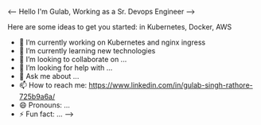 
<--
Hello  I'm Gulab, Working as a Sr. Devops Engineer
-->

Here are some ideas to get you started: in Kubernetes, Docker, AWS

- 🔭 I’m currently working on Kubernetes and nginx ingress
- 🌱 I’m currently learning new technologies
- 👯 I’m looking to collaborate on ...
- 🤔 I’m looking for help with ...
- 💬 Ask me about ...
- 📫 How to reach me: https://www.linkedin.com/in/gulab-singh-rathore-725b9a6a/
- 😄 Pronouns: ...
- ⚡ Fun fact: ...
-->
